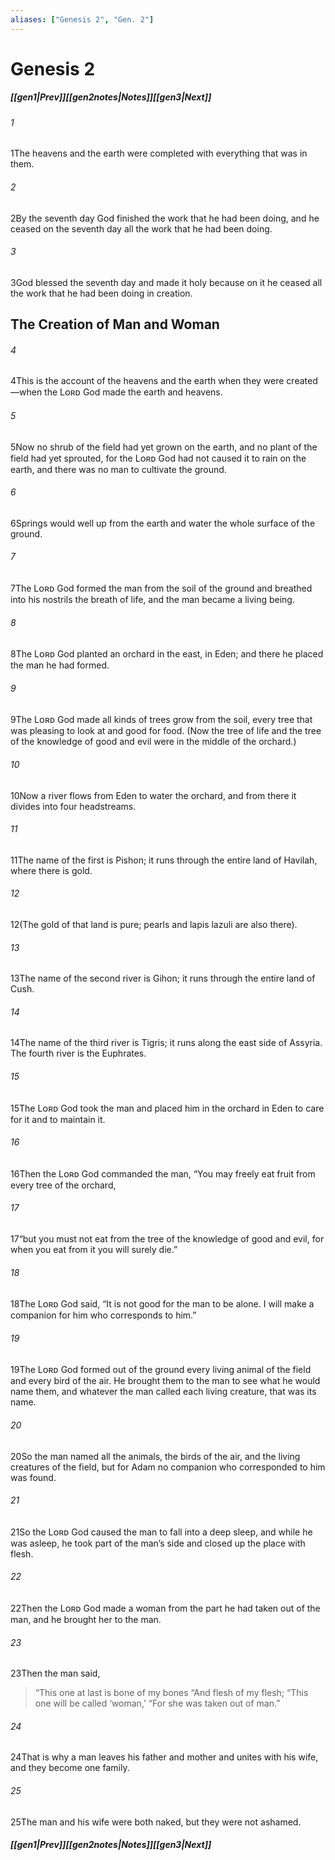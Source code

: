 ```yaml
---
aliases: ["Genesis 2", "Gen. 2"]
---
```

# Genesis 2
##### <span class=arrow-left></span>[[gen1|Prev]]<span class=navigation-separator></span>[[gen2notes|Notes]]<span class=navigation-separator></span>[[gen3|Next]]<span class=arrow-right></span>
###### 1
<span class=verse-first>1</span>The heavens and the earth were completed with everything that was in them.
###### 2
<span class=verse-body>2</span>By the seventh day God finished the work that he had been doing, and he ceased on the seventh day all the work that he had been doing.
###### 3
<span class=verse-body>3</span>God blessed the seventh day and made it holy because on it he ceased all the work that he had been doing in creation.
## The Creation of Man and Woman
###### 4
<span class=verse-first>4</span>This is the account of the heavens and the earth when they were created—when the Lᴏʀᴅ God made the earth and heavens.
###### 5
<span class=verse-body>5</span>Now no shrub of the field had yet grown on the earth, and no plant of the field had yet sprouted, for the Lᴏʀᴅ God had not caused it to rain on the earth, and there was no man to cultivate the ground.
###### 6
<span class=verse-body>6</span>Springs would well up from the earth and water the whole surface of the ground.
###### 7
<span class=verse-body>7</span>The Lᴏʀᴅ God formed the man from the soil of the ground and breathed into his nostrils the breath of life, and the man became a living being.
###### 8
<span class=verse-body>8</span>The Lᴏʀᴅ God planted an orchard in the east, in Eden; and there he placed the man he had formed.
###### 9
<span class=verse-body>9</span>The Lᴏʀᴅ God made all kinds of trees grow from the soil, every tree that was pleasing to look at and good for food. (Now the tree of life and the tree of the knowledge of good and evil were in the middle of the orchard.)
<div class=paragraph-break></div>

###### 10
<span class=verse-first>10</span>Now a river flows from Eden to water the orchard, and from there it divides into four headstreams.
###### 11
<span class=verse-body>11</span>The name of the first is Pishon; it runs through the entire land of Havilah, where there is gold.
###### 12
<span class=verse-body>12</span>(The gold of that land is pure; pearls and lapis lazuli are also there).
###### 13
<span class=verse-body>13</span>The name of the second river is Gihon; it runs through the entire land of Cush.
###### 14
<span class=verse-body>14</span>The name of the third river is Tigris; it runs along the east side of Assyria. The fourth river is the Euphrates.
<div class=paragraph-break></div>

###### 15
<span class=verse-first>15</span>The Lᴏʀᴅ God took the man and placed him in the orchard in Eden to care for it and to maintain it.
###### 16
<span class=verse-body>16</span>Then the Lᴏʀᴅ God commanded the man, “You may freely eat fruit from every tree of the orchard,
###### 17
<span class=verse-body>17</span>“but you must not eat from the tree of the knowledge of good and evil, for when you eat from it you will surely die.”
<div class=paragraph-break></div>

###### 18
<span class=verse-first>18</span>The Lᴏʀᴅ God said, “It is not good for the man to be alone. I will make a companion for him who corresponds to him.”
###### 19
<span class=verse-body>19</span>The Lᴏʀᴅ God formed out of the ground every living animal of the field and every bird of the air. He brought them to the man to see what he would name them, and whatever the man called each living creature, that was its name.
###### 20
<span class=verse-body>20</span>So the man named all the animals, the birds of the air, and the living creatures of the field, but for Adam no companion who corresponded to him was found.
###### 21
<span class=verse-body>21</span>So the Lᴏʀᴅ God caused the man to fall into a deep sleep, and while he was asleep, he took part of the man’s side and closed up the place with flesh.
###### 22
<span class=verse-body>22</span>Then the Lᴏʀᴅ God made a woman from the part he had taken out of the man, and he brought her to the man.
###### 23
<span class=verse-body>23</span>Then the man said,
<div class=paragraph-break></div>

><span class=poetry-quote-double>“</span>This one at last is bone of my bones
><span class=poetry-quote-double>“</span>And flesh of my flesh;
><span class=poetry-quote-double>“</span>This one will be called ‘woman,’
><span class=poetry-quote-double>“</span>For she was taken out of man.”
<div class=paragraph-break></div>

###### 24
<span class=verse-body>24</span>That is why a man leaves his father and mother and unites with his wife, and they become one family.
###### 25
<span class=verse-body>25</span>The man and his wife were both naked, but they were not ashamed.
##### <span class=arrow-left></span>[[gen1|Prev]]<span class=navigation-separator></span>[[gen2notes|Notes]]<span class=navigation-separator></span>[[gen3|Next]]<span class=arrow-right></span>
